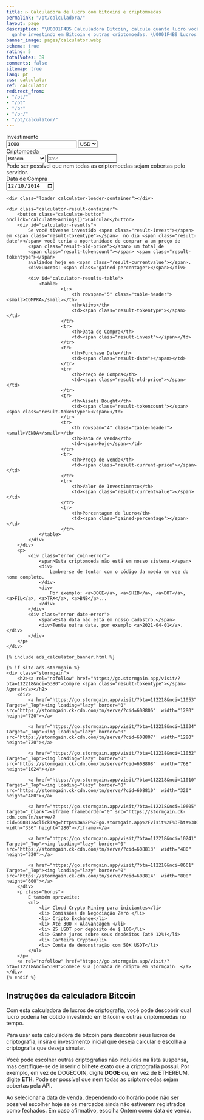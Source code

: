 ```yaml
---
title: ▷ Calculadora de lucro com bitcoins e criptomoedas
permalink: "/pt/calculadora/"
layout: page
description: "\U0001F4B5 Calculadora Bitcoin, calcule quanto lucro você poderia ter
  ganho investindo em Bitcoin e outras criptomoedas. \U0001F4B9 Lucros."
banner_image: pages/calculator.webp
schema: true
rating: 5
totalVotes: 39
comments: false
sitemap: true
lang: pt
css: calculator
ref: calculator
redirect_from:
- "/pt/"
- "/pt"
- "/br"
- "/br/"
- "/pt/calculator/"
---
```


<div style="margin-bottom: 10px">
    <div style="margin-top:-25px; display: none">
        <small>For periodical investments please use our <a href="/investment">advanced calculator</a>.</small>
    </div>
</div>
<div class="calculator-block">
    <div class="calculator-form-row">
        <div class="calculator-col-start">
            <label for="invest-quantity">Investimento</label>
        </div>
        <div class="calculator-col-end">
            <input id="invest-quantity" type="number" value="1000" class="data-hj-allow">
            <select id="invest-fiat">
                <option>USD</option>
                <option>EUR</option>
            </select>
        </div>
    </div>
    <div class="calculator-form-row">
        <div class="calculator-col-start">
            <label for="invest-currency">Criptomoeda</label>
        </div>
        <div class="calculator-col-end">
			<select id="invest-currency" onchange="updateInputMinDate()">
				<option value="BTC"  min="2010-07-18">Bitcoin</option>
				<option value="ETH"  min="2015-08-08">Ethereum</option>
				<option value="LTC"  min="2013-09-15">Litecoin</option>
                <option value="MIOTA"  min="2017-06-14">IOTA</option>
				<option value="XMR"  min="2015-01-27">Monero</option>
				<option value="ADA" min="2017-10-02">Cardano</option>
				<option value="XRP"  min="2015-01-30">Ripple</option>
				<option class="editable">Outro ativo ...</option>
			</select>
            <input width="150" class="calculator-othercoins data-hj-allow" autofocus placeholder="XYZ" />
        </div>
    </div>
    <div class="calculator-othercoins"><span>Pode ser possível que nem todas as criptomoedas sejam cobertas pelo servidor.</span></div>
    <div class="calculator-form-row">
        <div class="calculator-col-start">
            <label for="invest-date">Data de Compra</label>
        </div>
        <div class="calculator-col-end">
            <input id="invest-date" type="date" value="2014-12-10" min="2010-07-18" class="data-hj-allow">
        </div>
    </div>

    <div class="loader calculator-loader-container"></div>
    
    <div class="calculator-result-container">
        <button class="calculate-button" onclick="calculateEarnings()">Calcular</button>
        <div id="calculator-results">
            Se você tivesse investido <span class="result-invest"></span> em <span class="result-tokentype"></span>  no dia <span class="result-date"></span> você teria a oportunidade de comprar a um preço de 
            <span class="result-old-price"></span> um total de
            <span class="result-tokencount"></span> <span class="result-tokentype"></span>
            avaliados hoje em <span class="result-currentvalue"></span>.
            <div>Lucros: <span class="gained-percentage"></span></div>

            <div id="calculator-results-table">
                <table>
                        <tr>
                            <th rowspan="5" class="table-header"><small>COMPRA</small></th>
                            <th>Ativo</th>
                            <td><span class="result-tokentype"></span></td>
                        </tr>
                        <tr>
                            <th>Data de Compra</th>
                            <td><span class="result-invest"></span></td>
                        </tr>
                        <tr>
                            <th>Purchase Date</th>
                            <td><span class="result-date"></span></td>
                        </tr>
                        <tr>
                            <th>Preço de Compra</th>
                            <td><span class="result-old-price"></span></td>
                        </tr>
                        <tr>
                            <th>Assets Bought</th>
                            <td><span class="result-tokencount"></span> <span class="result-tokentype"></span></td>
                        </tr>
                        <tr>
                            <th rowspan="4" class="table-header"><small>VENDA</small></th>
                            <th>Data de venda</th>
                            <td><span>Hoje</span></td>
                        </tr>
                        <tr>
                            <th>Preço de venda</th>
                            <td><span class="result-current-price"></span></td>
                        </tr>
                        <tr>
                            <th>Valor de Investimento</th>
                            <td><span class="result-currentvalue"></span></td>
                        </tr>
                        <tr>
                            <th>Porcentagem de lucro</th>
                            <td><span class="gained-percentage"></span></td>
                        </tr>
                </table>
            </div>
        </div>
        <p>
            <div class="error coin-error">
                <span>Esta criptomoeda não está em nosso sistema.</span>
                <div>
                    Lembre-se de tentar com o código da moeda em vez do nome completo.
                </div>
                <div>
                    Por exemplo: <a>DOGE</a>, <a>SHIB</a>, <a>DOT</a>, <a>FIL</a>, <a>TRX</a>, <a>BNB</a>...
                </div>
            </div>
            <div class="error date-error">
                <span>Esta data não está em nosso cadastro.</span>
                <div>Tente outra data, por exemplo <a>2021-04-01</a>.</div>
            </div>
        </p>
    </div>

    {% include ads_calculator_banner.html %}

    {% if site.ads.stormgain %}
    <div class="stormgain">
        <h2><a rel="nofollow" href="https://go.stormgain.app/visit/?bta=112218&nci=5380">Compre <span class="result-tokentype"></span> Agora!</a></h2>
        <div>
            <a href="https://go.stormgain.app/visit/?bta=112218&nci=11053" Target="_Top"><img loading="lazy" border="0" src="https://stormgain.ck-cdn.com/tn/serve/?cid=608806"  width="1280" height="720"></a>

            <a href="https://go.stormgain.app/visit/?bta=112218&nci=11034" Target="_Top"><img loading="lazy" border="0" src="https://stormgain.ck-cdn.com/tn/serve/?cid=608807"  width="1280" height="720"></a>

            <a href="https://go.stormgain.app/visit/?bta=112218&nci=11032" Target="_Top"><img loading="lazy" border="0" src="https://stormgain.ck-cdn.com/tn/serve/?cid=608808"  width="768" height="1024"></a>

            <a href="https://go.stormgain.app/visit/?bta=112218&nci=11010" Target="_Top"><img loading="lazy" border="0" src="https://stormgain.ck-cdn.com/tn/serve/?cid=608810"  width="320" height="480"></a>

            <a href="https://go.stormgain.app/visit/?bta=112218&nci=10605" target="_blank"><iframe frameborder="0" src="https://stormgain.ck-cdn.com/tn/serve/?cid=608812&clickTag=https%3A%2F%2Fgo.stormgain.app%2Fvisit%2F%3Fbta%3D112218%26nci%3D10605"  width="336" height="280"></iframe></a>

            <a href="https://go.stormgain.app/visit/?bta=112218&nci=10241" Target="_Top"><img loading="lazy" border="0" src="https://stormgain.ck-cdn.com/tn/serve/?cid=608813"  width="480" height="320"></a>

            <a href="https://go.stormgain.app/visit/?bta=112218&nci=8661" Target="_Top"><img loading="lazy" border="0" src="https://stormgain.ck-cdn.com/tn/serve/?cid=608814"  width="800" height="600"></a>
        </div>
        <p class="bonus">
            E também aproveite:
            <ul>
                <li> Cloud Crypto Mining para iniciantes</li>
                <li> Comissões de Negociação Zero </li>
                <li> Cripto Exchange</li>
                <li> Até 300 × Alavancagem </li>
                <li> 25 USDT por depósito de $ 100</li>
                <li> Ganhe juros sobre seus depósitos (até 12%)</li>
                <li> Carteira Crypto</li>
                <li> Conta de demonstração com 50K USDT</li>
            </ul>
        </p>
        <a rel="nofollow" href="https://go.stormgain.app/visit/?bta=112218&nci=5380">Comece sua jornada de cripto em Stormgain  </a>
    </div>
    {% endif %}
</div>

<script defer src="{{ site.baseurl }}/js/calculator-common.js?{{site.time | date: '%s%N'}}"></script>
<script defer src="{{ site.baseurl }}/js/calculator.js?{{site.time | date: '%s%N'}}"></script>


## Instruções da calculadora Bitcoin

Com esta calculadora de lucros de criptografia, você pode descobrir qual lucro poderia ter obtido investindo em Bitcoin e outras criptomoedas no tempo.

Para usar esta calculadora de bitcoin para descobrir seus lucros de criptografia, insira o investimento inicial que deseja calcular e escolha a criptografia que deseja simular.

Você pode escolher outras criptografias não incluídas na lista suspensa, mas certifique-se de inserir o bilhete exato que a criptografia possui. Por exemplo, em vez de DOGECOIN, digite **DOGE** ou, em vez de ETHEREUM, digite **ETH**. Pode ser possível que nem todas as criptomoedas sejam cobertas pela API.

Ao selecionar a data de venda, dependendo do horário pode não ser possível escolher hoje se os mercados ainda não estiverem registrados como fechados. Em caso afirmativo, escolha Ontem como data de venda. 